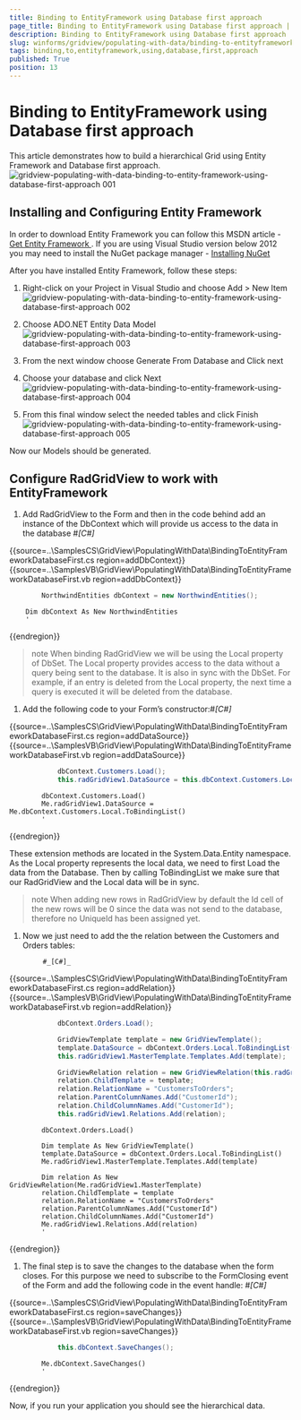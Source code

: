 ```yaml
---
title: Binding to EntityFramework using Database first approach
page_title: Binding to EntityFramework using Database first approach | UI for WinForms Documentation
description: Binding to EntityFramework using Database first approach
slug: winforms/gridview/populating-with-data/binding-to-entityframework-using-database-first-approach
tags: binding,to,entityframework,using,database,first,approach
published: True
position: 13
---
```


# Binding to EntityFramework using Database first approach



This article demonstrates how to build a hierarchical Grid using Entity Framework and Database first approach.
      ![gridview-populating-with-data-binding-to-entity-framework-using-database-first-approach 001](images/gridview-populating-with-data-binding-to-entity-framework-using-database-first-approach001.png)

## Installing and Configuring Entity Framework

In order to download Entity Framework you can follow this MSDN article - 
          [
              Get Entity Framework
            ](
            http://msdn.microsoft.com/en-us/data/ee712906.aspx
          ). If you are using Visual Studio version below 2012 you may need to install the NuGet package manager -
          [
              Installing NuGet
            ](
            http://docs.nuget.org/docs/start-here/installing-nuget
          )

After you have installed Entity Framework, follow these steps:
        

1. Right-click on your Project in Visual Studio and choose Add > New Item
            ![gridview-populating-with-data-binding-to-entity-framework-using-database-first-approach 002](images/gridview-populating-with-data-binding-to-entity-framework-using-database-first-approach002.png)

1. Choose ADO.NET Entity Data Model
            ![gridview-populating-with-data-binding-to-entity-framework-using-database-first-approach 003](images/gridview-populating-with-data-binding-to-entity-framework-using-database-first-approach003.png)

1. From the next window choose Generate From Database and Click next
            

1. Choose your database and click Next
            ![gridview-populating-with-data-binding-to-entity-framework-using-database-first-approach 004](images/gridview-populating-with-data-binding-to-entity-framework-using-database-first-approach004.png)

1. From this final window select the needed tables and click Finish
            ![gridview-populating-with-data-binding-to-entity-framework-using-database-first-approach 005](images/gridview-populating-with-data-binding-to-entity-framework-using-database-first-approach005.png)

Now our Models should be generated.        

## Configure RadGridView to work with EntityFramework

1. Add RadGridView to the Form and then in the code behind add an instance of the DbContext which will provide us access to the data in the database
            #_[C#]_

	



{{source=..\SamplesCS\GridView\PopulatingWithData\BindingToEntityFrameworkDatabaseFirst.cs region=addDbContext}} 
{{source=..\SamplesVB\GridView\PopulatingWithData\BindingToEntityFrameworkDatabaseFirst.vb region=addDbContext}} 

````C#
        NorthwindEntities dbContext = new NorthwindEntities();
````
````VB.NET
    Dim dbContext As New NorthwindEntities
    '
````

{{endregion}} 




>note When binding RadGridView we will be using the Local property of DbSet. The Local property provides access to the data without a query being sent to the database.  It is also in sync with the
                DbSet. For example, if an entry is deleted from the Local property,  the next time a query is executed it will be deleted from the database.
>


1. Add the following code to your Form’s constructor:#_[C#]_

	



{{source=..\SamplesCS\GridView\PopulatingWithData\BindingToEntityFrameworkDatabaseFirst.cs region=addDataSource}} 
{{source=..\SamplesVB\GridView\PopulatingWithData\BindingToEntityFrameworkDatabaseFirst.vb region=addDataSource}} 

````C#
            dbContext.Customers.Load();
            this.radGridView1.DataSource = this.dbContext.Customers.Local.ToBindingList();
````
````VB.NET
        dbContext.Customers.Load()
        Me.radGridView1.DataSource = Me.dbContext.Customers.Local.ToBindingList()
        '
````

{{endregion}} 


These extension methods are located in the System.Data.Entity namespace. As the Local property represents the local data, we need to first Load the data from the Database. Then by calling
              ToBindingList we make sure that our RadGridView and the Local data will be in sync.
            

>note When adding new rows in RadGridView by default the Id cell of the new rows will be 0 since the data was not send to the database, therefore no UniqueId has been assigned yet.
>


1. Now we just need to add the the relation between the Customers and Orders tables:

            #_[C#]_

	



{{source=..\SamplesCS\GridView\PopulatingWithData\BindingToEntityFrameworkDatabaseFirst.cs region=addRelation}} 
{{source=..\SamplesVB\GridView\PopulatingWithData\BindingToEntityFrameworkDatabaseFirst.vb region=addRelation}} 

````C#
            dbContext.Orders.Load();

            GridViewTemplate template = new GridViewTemplate();
            template.DataSource = dbContext.Orders.Local.ToBindingList();
            this.radGridView1.MasterTemplate.Templates.Add(template);

            GridViewRelation relation = new GridViewRelation(this.radGridView1.MasterTemplate);
            relation.ChildTemplate = template;
            relation.RelationName = "CustomersToOrders";
            relation.ParentColumnNames.Add("CustomerId");
            relation.ChildColumnNames.Add("CustomerId");
            this.radGridView1.Relations.Add(relation);
````
````VB.NET
        dbContext.Orders.Load()

        Dim template As New GridViewTemplate()
        template.DataSource = dbContext.Orders.Local.ToBindingList()
        Me.radGridView1.MasterTemplate.Templates.Add(template)

        Dim relation As New GridViewRelation(Me.radGridView1.MasterTemplate)
        relation.ChildTemplate = template
        relation.RelationName = "CustomersToOrders"
        relation.ParentColumnNames.Add("CustomerId")
        relation.ChildColumnNames.Add("CustomerId")
        Me.radGridView1.Relations.Add(relation)
        '
````

{{endregion}} 




1. The final step is to save the changes to the database when the form closes. For this purpose we need to subscribe to the FormClosing event of the Form and add the following code in the event handle:
            #_[C#]_

	



{{source=..\SamplesCS\GridView\PopulatingWithData\BindingToEntityFrameworkDatabaseFirst.cs region=saveChanges}} 
{{source=..\SamplesVB\GridView\PopulatingWithData\BindingToEntityFrameworkDatabaseFirst.vb region=saveChanges}} 

````C#
            this.dbContext.SaveChanges();
````
````VB.NET
        Me.dbContext.SaveChanges()
        '
````

{{endregion}} 




Now, if you run your application you should see the hierarchical data.
